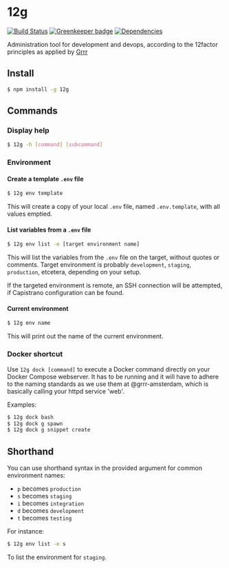 # 12g

[![Build Status](https://travis-ci.org/grrr-amsterdam/12g.svg)](https://travis-ci.org/grrr-amsterdam/12g)
[![Greenkeeper badge](https://badges.greenkeeper.io/grrr-amsterdam/12g.svg)](https://greenkeeper.io/)
[![Dependencies](https://david-dm.org/grrr-amsterdam/12g.svg)](https://david-dm.org/grrr-amsterdam/12g)

Administration tool for development and devops, according to the 12factor principles as applied by [Grrr](https://github.com/grrr-amsterdam)


## Install
```bash
$ npm install -g 12g
```


## Commands

### Display help
```bash
$ 12g -h [command] [subcommand]
```

### Environment
#### Create a template `.env` file
```bash
$ 12g env template
```
This will create a copy of your local `.env` file, named `.env.template`, with all values emptied.


#### List variables from a `.env` file
```bash
$ 12g env list -e [target environment name]
```
This will list the variables from the `.env` file on the target, without quotes or comments.
Target environment is probably `development`, `staging`, `production`, etcetera, depending on your setup.

If the targeted environment is remote, an SSH connection will be attempted, if Capistrano configuration can be found.


#### Current environment
```bash
$ 12g env name
```
This will print out the name of the current environment.

### Docker shortcut
Use `12g dock [command]` to execute a Docker command directly on your Docker Compose webserver.
It has to be running and it will have to adhere to the naming standards as we use them at
@grrr-amsterdam, which is basically calling your httpd service 'web'.

Examples:
```bash
$ 12g dock bash
$ 12g dock g spawn
$ 12g dock g snippet create
```


## Shorthand
You can use shorthand syntax in the provided argument for common environment names:

 * `p` becomes `production`
 * `s` becomes `staging`
 * `i` becomes `integration`
 * `d` becomes `development`
 * `t` becomes `testing`

For instance:
```bash
$ 12g env list -e s
```
To list the environment for `staging`.
